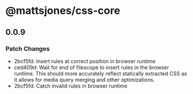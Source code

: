 # @mattsjones/css-core

## 0.0.9
### Patch Changes

- 2bcf5fd: Insert rules at correct position in browser runtime
- ced409d: Wait for end of filescope to insert rules in the browser runtime. This should more accurately reflect statically extracted CSS as it allows for media query merging and other optimizations.
- 2bcf5fd: Catch invalid rules in browser runtime

